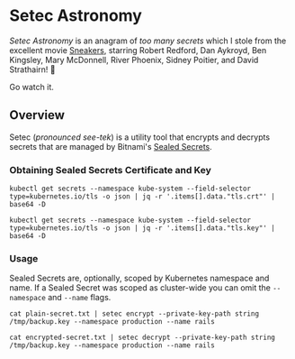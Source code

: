 # Setec Astronomy

_Setec Astronomy_ is an anagram of _too many secrets_ which I stole from the excellent movie [Sneakers](https://www.rottentomatoes.com/m/sneakers), starring Robert Redford, Dan Aykroyd, Ben Kingsley, Mary McDonnell, River Phoenix, Sidney Poitier, and David Strathairn! 🤩

Go watch it.

## Overview

Setec (_pronounced see-tek_) is a utility tool that encrypts and decrypts secrets that are managed by Bitnami's [Sealed Secrets](https://github.com/bitnami-labs/sealed-secrets).

### Obtaining Sealed Secrets Certificate and Key

```
kubectl get secrets --namespace kube-system --field-selector type=kubernetes.io/tls -o json | jq -r '.items[].data."tls.crt"' | base64 -D
```

```
kubectl get secrets --namespace kube-system --field-selector type=kubernetes.io/tls -o json | jq -r '.items[].data."tls.key"' | base64 -D
```

### Usage

Sealed Secrets are, optionally, scoped by Kubernetes namespace and name. If a Sealed Secret was scoped as cluster-wide you can omit the `--namespace` and `--name` flags.


```
cat plain-secret.txt | setec encrypt --private-key-path string /tmp/backup.key --namespace production --name rails
```

```
cat encrypted-secret.txt | setec decrypt --private-key-path string /tmp/backup.key --namespace production --name rails
```
